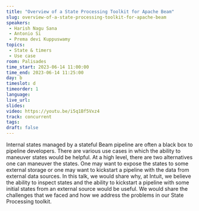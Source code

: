 ```yaml
---
title: "Overview of a State Processing Toolkit for Apache Beam"
slug: overview-of-a-state-processing-toolkit-for-apache-beam
speakers:
 - Harish Nagu Sana
 - Antonio Si
 - Prema devi Kuppuswamy
topics:
 - State & timers
 - Use case
room: Palisades
time_start: 2023-06-14 11:00:00
time_end: 2023-06-14 11:25:00
day: b
timeslot: d
timeorder: 1
language: 
live_url: 
slides: 
video: https://youtu.be/i5q1Bf5Vxz4
track: concurrent
tags:
draft: false
---
```


Internal states managed by a stateful Beam pipeline are often a black box to pipeline developers. There are various use cases in which the ability to maneuver states would be helpful. At a high level, there are two alternatives one can maneuver the states. One may want to expose the states to some external storage or one may want to kickstart a pipeline with the data from external data sources. In this talk, we would share why, at Intuit, we believe the ability to inspect states and the ability to kickstart a pipeline with some initial states from an external source would be useful. We would share the challenges that we faced and how we address the problems in our State Processing toolkit.